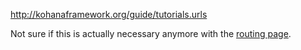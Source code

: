 <http://kohanaframework.org/guide/tutorials.urls>

Not sure if this is actually necessary anymore with the [routing page](routing).